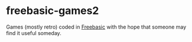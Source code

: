 # freebasic-games2
Games (mostly retro) coded in [Freebasic](https://www.freebasic.net/) with the hope that someone may find it useful someday.
